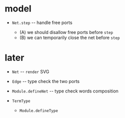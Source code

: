 # model

- `Net.step` -- handle free ports

  - (A) we should disallow free ports before `step`
  - (B) we can temporarily close the net before `step`

# later

- `Net` -- `render` SVG

- `Edge` -- type check the two ports
- `Module.defineNet` -- type check words composition

- `TermType`
  - `Module.defineType`
